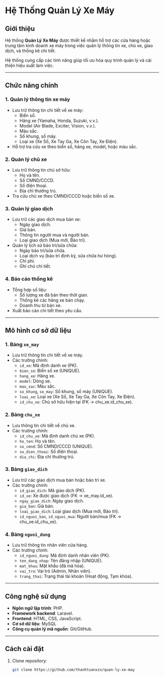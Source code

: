 ﻿# Hệ Thống Quản Lý Xe Máy

## Giới thiệu
Hệ thống **Quản Lý Xe Máy** được thiết kế nhằm hỗ trợ các cửa hàng hoặc trung tâm kinh doanh xe máy trong việc quản lý thông tin xe, chủ xe, giao dịch, và thống kê chi tiết. 

Hệ thống cung cấp các tính năng giúp tối ưu hóa quy trình quản lý và cải thiện hiệu suất làm việc.

---

## Chức năng chính

### 1. **Quản lý thông tin xe máy**
- Lưu trữ thông tin chi tiết về xe máy:
  - Biển số.
  - Hãng xe (Yamaha, Honda, Suzuki, v.v.).
  - Model (Air Blade, Exciter, Vision, v.v.).
  - Màu sắc.
  - Số khung, số máy.
  - Loại xe (Xe Số, Xe Tay Ga, Xe Côn Tay, Xe Điện).
- Hỗ trợ tra cứu xe theo biển số, hãng xe, model, hoặc màu sắc.

### 2. **Quản lý chủ xe**
- Lưu trữ thông tin chủ sở hữu:
  - Họ và tên.
  - Số CMND/CCCD.
  - Số điện thoại.
  - Địa chỉ thường trú.
- Tra cứu chủ xe theo CMND/CCCD hoặc biển số xe.

### 3. **Quản lý giao dịch**
- Lưu trữ các giao dịch mua bán xe:
  - Ngày giao dịch.
  - Giá bán.
  - Thông tin người mua và người bán.
  - Loại giao dịch (Mua mới, Bảo trì).
- Quản lý lịch sử bảo trì/sửa chữa:
  - Ngày bảo trì/sửa chữa.
  - Loại dịch vụ (bảo trì định kỳ, sửa chữa hư hỏng).
  - Chi phí.
  - Ghi chú chi tiết.

### 4. **Báo cáo thống kê**
- Tổng hợp số liệu:
  - Số lượng xe đã bán theo thời gian.
  - Thống kê các hãng xe bán chạy.
  - Doanh thu từ bán xe.
- Xuất báo cáo chi tiết theo yêu cầu.

---

## Mô hình cơ sở dữ liệu

### 1. Bảng `xe_may`
- Lưu trữ thông tin chi tiết về xe máy.
- Các trường chính:
  - `id_xe`: Mã định danh xe (PK).
  - `bien_so`: Biển số xe (UNIQUE).
  - `hang_xe`: Hãng xe.
  - `model`: Dòng xe.
  - `mau_sac`: Màu sắc.
  - `so_khung`, `so_may`: Số khung, số máy (UNIQUE).
  - `loai_xe`: Loại xe (Xe Số, Xe Tay Ga, Xe Côn Tay, Xe Điện).
  - `id_chu_xe`: Chủ sở hữu hiện tại (FK -> chu_xe.id_chu_xe).

### 2. Bảng `chu_xe`
- Lưu thông tin chi tiết về chủ xe.
- Các trường chính:
  - `id_chu_xe`: Mã định danh chủ xe (PK).
  - `ho_ten`: Họ và tên.
  - `so_cmnd`: Số CMND/CCCD (UNIQUE).
  - `so_dien_thoai`: Số điện thoại.
  - `dia_chi`: Địa chỉ thường trú.

### 3. Bảng `giao_dich`
- Lưu trữ các giao dịch mua bán hoặc bảo trì xe.
- Các trường chính:
  - `id_giao_dich`: Mã giao dịch (PK).
  - `id_xe`: Xe được giao dịch (FK -> xe_may.id_xe).
  - `ngay_giao_dich`: Ngày giao dịch.
  - `gia_ban`: Giá bán.
  - `loai_giao_dich`: Loại giao dịch (Mua mới, Bảo trì).
  - `id_nguoi_ban`, `id_nguoi_mua`: Người bán/mua (FK -> chu_xe.id_chu_xe).

### 4. Bảng `nguoi_dung`
- Lưu trữ thông tin nhân viên cửa hàng.
- Các trường chính:
  - `id_nguoi_dung`: Mã định danh nhân viên (PK).
  - `ten_dang_nhap`: Tên đăng nhập (UNIQUE).
  - `mat_khau`: Mật khẩu (đã mã hóa).
  - `vai_tro`: Vai trò (Admin, Nhân viên).
  - `trang_thai`: Trạng thái tài khoản (Hoạt động, Tạm khóa).

---

## Công nghệ sử dụng
- **Ngôn ngữ lập trình**: PHP.
- **Framework backend**: Laravel.
- **Frontend**: HTML, CSS, JavaScript.
- **Cơ sở dữ liệu**: MySQL 
- **Công cụ quản lý mã nguồn**: Git/GitHub.

---

## Cách cài đặt
1. Clone repository:
   ```bash
   git clone https://github.com/thanhtuanxzx/quan-ly-xe-may
